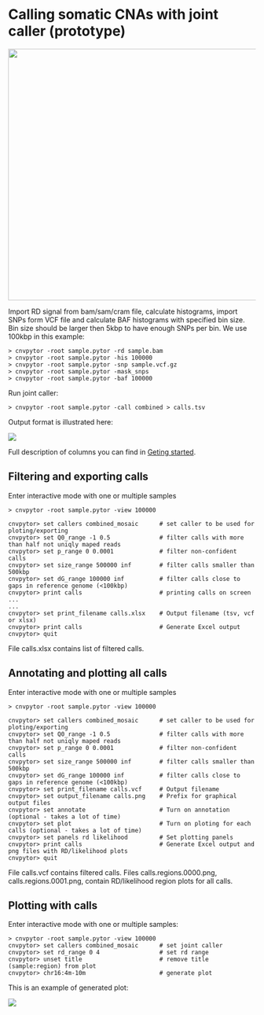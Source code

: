 # Calling somatic CNAs with joint caller (prototype)

<img src="https://raw.githubusercontent.com/abyzovlab/CNVpytor/master/imgs/joint_caller.png" width="512px">


Import RD signal from bam/sam/cram file, calculate histograms, import SNPs form VCF file and calculate BAF histograms
with specified bin size. Bin size should be larger then 5kbp to have enough SNPs per bin. We use 100kbp in this example:

```
> cnvpytor -root sample.pytor -rd sample.bam
> cnvpytor -root sample.pytor -his 100000
> cnvpytor -root sample.pytor -snp sample.vcf.gz
> cnvpytor -root sample.pytor -mask_snps
> cnvpytor -root sample.pytor -baf 100000
```

Run joint caller:

```
> cnvpytor -root sample.pytor -call combined > calls.tsv
```

Output format is illustrated here:

<img src="https://raw.githubusercontent.com/abyzovlab/CNVpytor/master/imgs/joint_caller_output.png">


Full description of columns you can find in [Geting started](/GettingStarted.md#predicting-cnv-regions-using-joint-caller-prototype).


## Filtering and exporting calls

Enter interactive mode with one or multiple samples
```
> cnvpytor -root sample.pytor -view 100000

cnvpytor> set callers combined_mosaic      # set caller to be used for ploting/exporting
cnvpytor> set Q0_range -1 0.5              # filter calls with more than half not uniqly maped reads
cnvpytor> set p_range 0 0.0001             # filter non-confident calls 
cnvpytor> set size_range 500000 inf        # filter calls smaller than 500kbp
cnvpytor> set dG_range 100000 inf          # filter calls close to gaps in reference genome (<100kbp)
cnvpytor> print calls                      # printing calls on screen
...
...
cnvpytor> set print_filename calls.xlsx    # Output filename (tsv, vcf or xlsx)
cnvpytor> print calls                      # Generate Excel output
cnvpytor> quit
```
File calls.xlsx contains list of filtered calls.



## Annotating and plotting all calls

Enter interactive mode with one or multiple samples
```
> cnvpytor -root sample.pytor -view 100000

cnvpytor> set callers combined_mosaic      # set caller to be used for ploting/exporting
cnvpytor> set Q0_range -1 0.5              # filter calls with more than half not uniqly maped reads
cnvpytor> set p_range 0 0.0001             # filter non-confident calls 
cnvpytor> set size_range 500000 inf        # filter calls smaller than 500kbp
cnvpytor> set dG_range 100000 inf          # filter calls close to gaps in reference genome (<100kbp)
cnvpytor> set print_filename calls.vcf     # Output filename
cnvpytor> set output_filename calls.png    # Prefix for graphical output files
cnvpytor> set annotate                     # Turn on annotation (optional - takes a lot of time)
cnvpytor> set plot                         # Turn on ploting for each calls (optional - takes a lot of time)
cnvpytor> set panels rd likelihood         # Set plotting panels
cnvpytor> print calls                      # Generate Excel output and png files with RD/likelihood plots
cnvpytor> quit
```
File calls.vcf contains filtered calls. Files calls.regions.0000.png, calls.regions.0001.png, contain RD/likelihood 
region plots for all calls.

## Plotting with calls

Enter interactive mode with one or multiple samples:
```
> cnvpytor -root sample.pytor -view 100000
cnvpytor> set callers combined_mosaic      # set joint caller
cnvpytor> set rd_range 0 4                 # set rd range
cnvpytor> unset title                      # remove title (sample:region) from plot
cnvpytor> chr16:4m-10m                     # generate plot
```

This is an example of generated plot:

<img src="https://raw.githubusercontent.com/abyzovlab/CNVpytor/master/imgs/joint_caller_plot_example.png">




